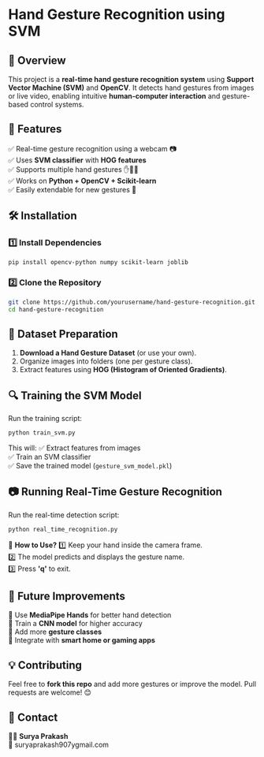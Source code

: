 # Hand Gesture Recognition using SVM

## 🚀 Overview
This project is a **real-time hand gesture recognition system** using **Support Vector Machine (SVM)** and **OpenCV**. It detects hand gestures from images or live video, enabling intuitive **human-computer interaction** and gesture-based control systems.

## 📌 Features
✅ Real-time gesture recognition using a webcam 📷  
✅ Uses **SVM classifier** with **HOG features**  
✅ Supports multiple hand gestures ✋🤞👊  
✅ Works on **Python + OpenCV + Scikit-learn**  
✅ Easily extendable for new gestures 🚀  

## 🛠 Installation
### 1️⃣ Install Dependencies
```bash
pip install opencv-python numpy scikit-learn joblib
```

### 2️⃣ Clone the Repository
```bash
git clone https://github.com/yourusername/hand-gesture-recognition.git
cd hand-gesture-recognition
```

## 🎯 Dataset Preparation
1. **Download a Hand Gesture Dataset** (or use your own).
2. Organize images into folders (one per gesture class).
3. Extract features using **HOG (Histogram of Oriented Gradients)**.

## 🔍 Training the SVM Model
Run the training script:
```bash
python train_svm.py
```
This will:
✅ Extract features from images  
✅ Train an SVM classifier  
✅ Save the trained model (`gesture_svm_model.pkl`)  

## 📷 Running Real-Time Gesture Recognition
Run the real-time detection script:
```bash
python real_time_recognition.py
```
📌 **How to Use?**
1️⃣ Keep your hand inside the camera frame.  
2️⃣ The model predicts and displays the gesture name.  
3️⃣ Press **'q'** to exit.  

## 🚀 Future Improvements
🔹 Use **MediaPipe Hands** for better hand detection  
🔹 Train a **CNN model** for higher accuracy  
🔹 Add more **gesture classes**  
🔹 Integrate with **smart home or gaming apps**  

## 💡 Contributing
Feel free to **fork this repo** and add more gestures or improve the model. Pull requests are welcome! 😊

## 🔗 Contact
👨‍💻 **Surya Prakash**  
📧 suryaprakash907ygmail.com   


